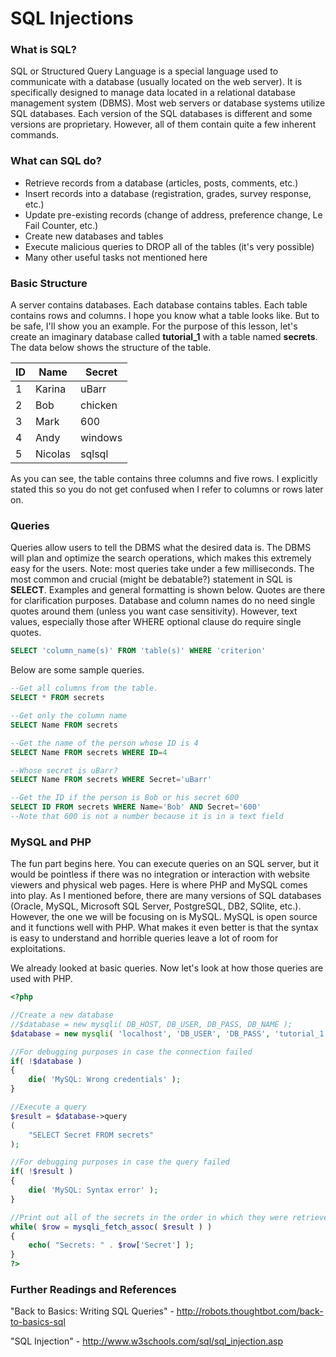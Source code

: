 # SQL Injections

### What is SQL?

SQL or Structured Query Language is a special language used to communicate with a database (usually located on the web server). It is specifically designed to manage data located in a relational database management system (DBMS). Most web servers or database systems utilize SQL databases. Each version of the SQL databases is different and some versions are proprietary. However, all of them contain quite a few inherent commands.

### What can SQL do?

* Retrieve records from a database (articles, posts, comments, etc.)
* Insert records into a database (registration, grades, survey response, etc.)
* Update pre-existing records (change of address, preference change, Le Fail Counter, etc.)
* Create new databases and tables
* Execute malicious queries to DROP all of the tables (it's very possible)
* Many other useful tasks not mentioned here

### Basic Structure

A server contains databases. Each database contains tables. Each table contains rows and columns. I hope you know what a table looks like. But to be safe, I'll show you an example. For the purpose of this lesson, let's create an imaginary database called **tutorial_1** with a table named **secrets**. The data below shows the structure of the table.



|ID  |  Name      |  Secret  |
|--  |  --------  |  ------  |
|1   |  Karina    |  uBarr   |
|2   |  Bob       |  chicken |
|3   |  Mark      |  600     |
|4   |  Andy      |  windows |
|5   |  Nicolas   |  sqlsql  |

As you can see, the table contains three columns and five rows. I explicitly stated this so you do not get confused when I refer to columns or rows later on.

### Queries

Queries allow users to tell the DBMS what the desired data is. The DBMS will plan and optimize the search operations, which makes this extremely easy for the users. Note: most queries take under a few milliseconds. The most common and crucial (might be debatable?) statement in SQL is **SELECT**. Examples and general formatting is shown below. Quotes are there for clarification purposes. Database and column names do no need single quotes around them (unless you want case sensitivity). However, text values, especially those after WHERE optional clause do require single quotes.

```sql
SELECT 'column_name(s)' FROM 'table(s)' WHERE 'criterion'
```

Below are some sample queries.

```sql
--Get all columns from the table.
SELECT * FROM secrets

--Get only the column name
SELECT Name FROM secrets

--Get the name of the person whose ID is 4
SELECT Name FROM secrets WHERE ID=4

--Whose secret is uBarr?
SELECT Name FROM secrets WHERE Secret='uBarr'

--Get the ID if the person is Bob or his secret 600
SELECT ID FROM secrets WHERE Name='Bob' AND Secret='600'
--Note that 600 is not a number because it is in a text field 
```

### MySQL and PHP

The fun part begins here. You can execute queries on an SQL server, but it would be pointless if there was no integration or interaction with website viewers and physical web pages. Here is where PHP and MySQL comes into play. As I mentioned before, there are many versions of SQL databases (Oracle, MySQL, Microsoft SQL Server, PostgreSQL, DB2, SQlite, etc.). However, the one we will be focusing on is MySQL. MySQL is open source and it functions well with PHP. What makes it even better is that the syntax is easy to understand and horrible queries leave a lot of room for exploitations.

We already looked at basic queries. Now let's look at how those queries are used with PHP.

```php
<?php

//Create a new database
//$database = new mysqli( DB_HOST, DB_USER, DB_PASS, DB_NAME );
$database = new mysqli( 'localhost', 'DB_USER', 'DB_PASS', 'tutorial_1' );

//For debugging purposes in case the connection failed
if( !$database )
{
	die( 'MySQL: Wrong credentials' );
}

//Execute a query
$result = $database->query
(
	"SELECT Secret FROM secrets"
);

//For debugging purposes in case the query failed
if( !$result )
{
	die( 'MySQL: Syntax error' );
}

//Print out all of the secrets in the order in which they were retrieved
while( $row = mysqli_fetch_assoc( $result ) )
{
	echo( "Secrets: " . $row['Secret'] );
}
?>
```

### Further Readings and References

"Back to Basics: Writing SQL Queries" - http://robots.thoughtbot.com/back-to-basics-sql

"SQL Injection" - http://www.w3schools.com/sql/sql_injection.asp
